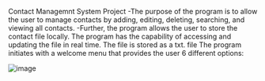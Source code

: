 Contact Managemnt System Project
  -The purpose of the program is to allow the user to manage contacts by adding, editing, deleting, searching, and viewing all contacts.
  -Further, the program allows the user to store the contact file locally. The program has the capability of accessing and updating the 
  file in real time. The file is stored as a txt. file
The program initiates with a welcome menu that provides the user 6 different options:

![image](https://github.com/palmaisaias/module_3_mini_proj/assets/158205305/00ec8c04-58bc-4b05-af7d-e43a6ae3c824)


